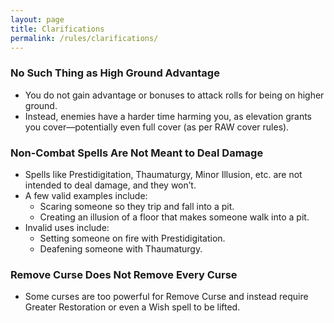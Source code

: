 ```yaml
---
layout: page
title: Clarifications
permalink: /rules/clarifications/
---
```


### No Such Thing as High Ground Advantage
- You do not gain advantage or bonuses to attack rolls for being on higher ground.
- Instead, enemies have a harder time harming you, as elevation grants you cover—potentially even full cover (as per RAW cover rules).

### Non-Combat Spells Are Not Meant to Deal Damage
- Spells like Prestidigitation, Thaumaturgy, Minor Illusion, etc. are not intended to deal damage, and they won’t.
- A few valid examples include:
  - Scaring someone so they trip and fall into a pit.
  - Creating an illusion of a floor that makes someone walk into a pit.
- Invalid uses include:
  - Setting someone on fire with Prestidigitation.
  - Deafening someone with Thaumaturgy.

### Remove Curse Does Not Remove Every Curse
- Some curses are too powerful for Remove Curse and instead require Greater Restoration or even a Wish spell to be lifted.